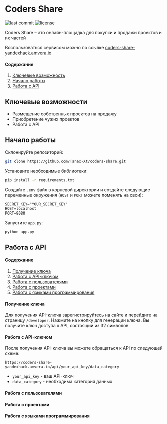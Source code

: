 # Coders Share 
![last commit](https://img.shields.io/github/last-commit/Tanax-Xt/coders-share) ![license](https://img.shields.io/github/license/Tanax-Xt/coders-share)

Coders Share – это онлайн-площадка для покупки и продажи проектов и их частей

Воспользоваться сервисом можно по ссылке [coders-share-yandexhack.amvera.io](https://coders-share-yandexhack.amvera.io/)


#### Содержание
  <ol>
    <li><a href="#ключевые-возможности">Ключевые возможность</a></li>
    <li><a href="#начало-работы">Начало работы</a></li>
    <li><a href="#работа-с-API">Работа с API</a></li>
  </ol>


## Ключевые возможности
* Размещение собственных проектов на продажу
* Приобретение чужих проектов
* Работа с API


## Начало работы

Склонируйте репозиторий:
```sh
git clone https://github.com/Tanax-Xt/coders-share.git
```

Установите необходимые библиотеки:
```sh
pip install -r requirements.txt
```

Создайте `.env` файл в корневой директории и создайте следующие переменные окружения (`HOST` и `PORT` можете поменять на свои):
```dotenv
SECRET_KEY="YOUR_SECRET_KEY"
HOST=localhost
PORT=8080
```

Запустите `app.py`:
```sh
python app.py
```


## Работа с API

#### Содержание
  <ol>
    <li><a href="#получение-ключа">Получение ключа</a></li>
    <li><a href="#работа-с-API-ключом">Работа с API-ключом</a></li>
    <li><a href="#работа-с-пользователями">Работа с пользователями</a></li>
    <li><a href="#работа-с-проектами">Работа с проектами</a></li>
    <li><a href="#работа-с-языками-программирования">Работа с языками программирования</a></li>
  </ol>

#### Получение ключа
Для получения API-ключа зарегистрируйтесь на сайте и перейдите на страницу `/developer`. Нажмите на кнопку для генерации ключа. Вы получите ключ доступа к API, состоящий из 32 символов 


#### Работа с API-ключом
После получения API-ключа вы можете обращаться к API по следующей схеме:

`https://coders-share-yandexhack.amvera.io/api/your_api_key/data_category`
* `your_api_key` - ваш API-ключ
* `data_category` - необходима категория данных


#### Работа с пользователями



#### Работа с проектами



#### Работа с языками программирования


